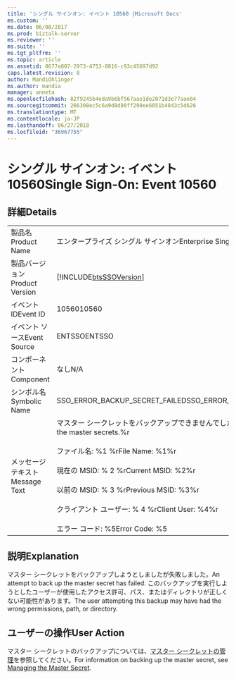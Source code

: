 ```yaml
---
title: 'シングル サインオン: イベント 10560 |Microsoft Docs'
ms.custom: ''
ms.date: 06/08/2017
ms.prod: biztalk-server
ms.reviewer: ''
ms.suite: ''
ms.tgt_pltfrm: ''
ms.topic: article
ms.assetid: 8677a807-2973-4753-8816-c93c45697d92
caps.latest.revision: 8
author: MandiOhlinger
ms.author: mandia
manager: anneta
ms.openlocfilehash: 82f9245b4eda9b6bf567aae1de2071d3e77aae04
ms.sourcegitcommit: 266308ec5c6a9d8d80ff298ee6051b4843c5d626
ms.translationtype: MT
ms.contentlocale: ja-JP
ms.lasthandoff: 06/27/2018
ms.locfileid: "36967755"
---
```

# <a name="single-sign-on-event-10560"></a><span data-ttu-id="f66f5-102">シングル サインオン: イベント 10560</span><span class="sxs-lookup"><span data-stu-id="f66f5-102">Single Sign-On: Event 10560</span></span>
## <a name="details"></a><span data-ttu-id="f66f5-103">詳細</span><span class="sxs-lookup"><span data-stu-id="f66f5-103">Details</span></span>  
  
|                 |                                                                                                                                                                                             |
|-----------------|---------------------------------------------------------------------------------------------------------------------------------------------------------------------------------------------|
|  <span data-ttu-id="f66f5-104">製品名</span><span class="sxs-lookup"><span data-stu-id="f66f5-104">Product Name</span></span>   |                                                                                  <span data-ttu-id="f66f5-105">エンタープライズ シングル サインオン</span><span class="sxs-lookup"><span data-stu-id="f66f5-105">Enterprise Single Sign-On</span></span>                                                                                  |
| <span data-ttu-id="f66f5-106">製品バージョン</span><span class="sxs-lookup"><span data-stu-id="f66f5-106">Product Version</span></span> |                                                                 [!INCLUDE[btsSSOVersion](../includes/btsssoversion-md.md)]                                                                  |
|    <span data-ttu-id="f66f5-107">イベント ID</span><span class="sxs-lookup"><span data-stu-id="f66f5-107">Event ID</span></span>     |                                                                                            <span data-ttu-id="f66f5-108">10560</span><span class="sxs-lookup"><span data-stu-id="f66f5-108">10560</span></span>                                                                                            |
|  <span data-ttu-id="f66f5-109">イベント ソース</span><span class="sxs-lookup"><span data-stu-id="f66f5-109">Event Source</span></span>   |                                                                                           <span data-ttu-id="f66f5-110">ENTSSO</span><span class="sxs-lookup"><span data-stu-id="f66f5-110">ENTSSO</span></span>                                                                                            |
|    <span data-ttu-id="f66f5-111">コンポーネント</span><span class="sxs-lookup"><span data-stu-id="f66f5-111">Component</span></span>    |                                                                                             <span data-ttu-id="f66f5-112">なし</span><span class="sxs-lookup"><span data-stu-id="f66f5-112">N/A</span></span>                                                                                             |
|  <span data-ttu-id="f66f5-113">シンボル名</span><span class="sxs-lookup"><span data-stu-id="f66f5-113">Symbolic Name</span></span>  |                                                                               <span data-ttu-id="f66f5-114">SSO_ERROR_BACKUP_SECRET_FAILED</span><span class="sxs-lookup"><span data-stu-id="f66f5-114">SSO_ERROR_BACKUP_SECRET_FAILED</span></span>                                                                                |
|  <span data-ttu-id="f66f5-115">メッセージ テキスト</span><span class="sxs-lookup"><span data-stu-id="f66f5-115">Message Text</span></span>   | <span data-ttu-id="f66f5-116">マスター シークレットをバックアップできませんでした。%r</span><span class="sxs-lookup"><span data-stu-id="f66f5-116">Failed to back up the master secrets.%r</span></span><br /><br /> <span data-ttu-id="f66f5-117">ファイル名: %1 %r</span><span class="sxs-lookup"><span data-stu-id="f66f5-117">File Name: %1%r</span></span><br /><br /> <span data-ttu-id="f66f5-118">現在の MSID: % 2 %r</span><span class="sxs-lookup"><span data-stu-id="f66f5-118">Current MSID: %2%r</span></span><br /><br /> <span data-ttu-id="f66f5-119">以前の MSID: % 3 %r</span><span class="sxs-lookup"><span data-stu-id="f66f5-119">Previous MSID: %3%r</span></span><br /><br /> <span data-ttu-id="f66f5-120">クライアント ユーザー: % 4 %r</span><span class="sxs-lookup"><span data-stu-id="f66f5-120">Client User: %4%r</span></span><br /><br /> <span data-ttu-id="f66f5-121">エラー コード: %5</span><span class="sxs-lookup"><span data-stu-id="f66f5-121">Error Code: %5</span></span> |
  
## <a name="explanation"></a><span data-ttu-id="f66f5-122">説明</span><span class="sxs-lookup"><span data-stu-id="f66f5-122">Explanation</span></span>  
 <span data-ttu-id="f66f5-123">マスター シークレットをバックアップしようとしましたが失敗しました。</span><span class="sxs-lookup"><span data-stu-id="f66f5-123">An attempt to back up the master secret has failed.</span></span> <span data-ttu-id="f66f5-124">このバックアップを実行しようとしたユーザーが使用したアクセス許可、パス、またはディレクトリが正しくない可能性があります。</span><span class="sxs-lookup"><span data-stu-id="f66f5-124">The user attempting this backup may have had the wrong permissions, path, or directory.</span></span>  
  
## <a name="user-action"></a><span data-ttu-id="f66f5-125">ユーザーの操作</span><span class="sxs-lookup"><span data-stu-id="f66f5-125">User Action</span></span>  
 <span data-ttu-id="f66f5-126">マスター シークレットのバックアップについては、[マスター シークレットの管理](../core/managing-the-master-secret.md)を参照してください。</span><span class="sxs-lookup"><span data-stu-id="f66f5-126">For information on backing up the master secret, see [Managing the Master Secret](../core/managing-the-master-secret.md).</span></span>